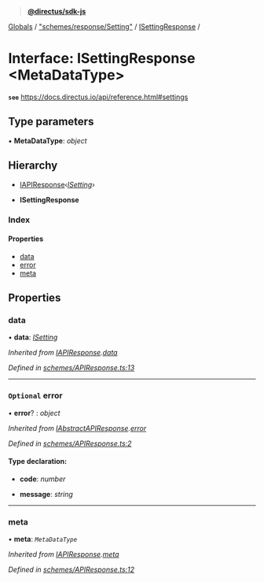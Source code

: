 > **[@directus/sdk-js](../README.md)**

[Globals](../README.md) / ["schemes/response/Setting"](../modules/_schemes_response_setting_.md) / [ISettingResponse](_schemes_response_setting_.isettingresponse.md) /

# Interface: ISettingResponse <**MetaDataType**>

**`see`** https://docs.directus.io/api/reference.html#settings

## Type parameters

▪ **MetaDataType**: *object*

## Hierarchy

  * [IAPIResponse](_schemes_apiresponse_.iapiresponse.md)‹*[ISetting](_schemes_directus_setting_.isetting.md)*›

  * **ISettingResponse**

### Index

#### Properties

* [data](_schemes_response_setting_.isettingresponse.md#data)
* [error](_schemes_response_setting_.isettingresponse.md#optional-error)
* [meta](_schemes_response_setting_.isettingresponse.md#meta)

## Properties

###  data

• **data**: *[ISetting](_schemes_directus_setting_.isetting.md)*

*Inherited from [IAPIResponse](_schemes_apiresponse_.iapiresponse.md).[data](_schemes_apiresponse_.iapiresponse.md#data)*

*Defined in [schemes/APIResponse.ts:13](https://github.com/janbiasi/sdk-js/blob/6d04a0b/src/schemes/APIResponse.ts#L13)*

___

### `Optional` error

• **error**? : *object*

*Inherited from [IAbstractAPIResponse](_schemes_apiresponse_.iabstractapiresponse.md).[error](_schemes_apiresponse_.iabstractapiresponse.md#optional-error)*

*Defined in [schemes/APIResponse.ts:2](https://github.com/janbiasi/sdk-js/blob/6d04a0b/src/schemes/APIResponse.ts#L2)*

#### Type declaration:

* **code**: *number*

* **message**: *string*

___

###  meta

• **meta**: *`MetaDataType`*

*Inherited from [IAPIResponse](_schemes_apiresponse_.iapiresponse.md).[meta](_schemes_apiresponse_.iapiresponse.md#meta)*

*Defined in [schemes/APIResponse.ts:12](https://github.com/janbiasi/sdk-js/blob/6d04a0b/src/schemes/APIResponse.ts#L12)*